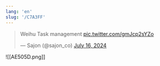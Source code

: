 ```yaml
---
lang: 'en'
slug: '/C7A3FF'
---
```


<blockquote class="twitter-tweet"><p lang="in" dir="ltr">Weihu Task management <a href="https://t.co/gmJcp2sYZo">pic.twitter.com/gmJcp2sYZo</a>
</p>
&mdash; Sajon (@sajon_co) <a href="https://twitter.com/sajon_co/status/1813091191539573241?ref_src=twsrc%5Etfw">July 16, 2024</a></blockquote>

![[AE505D.png]]
